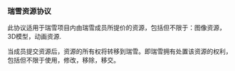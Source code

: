 ### 瑞雪资源协议

此协议适用于瑞雪项目内由瑞雪成员所提价的资源，包括但不限于：图像资源，3D模型，动画资源.

当成员提交资源后，资源的所有权将转移到瑞雪。即瑞雪拥有处置该资源的权利，包括但不限于使用，修改，移除，移交。
